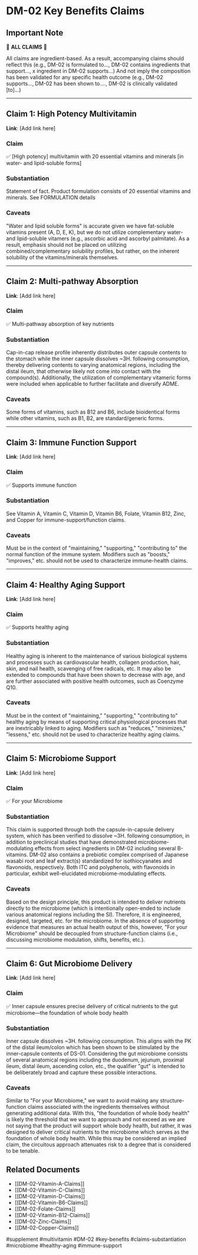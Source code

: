 # DM-02 Key Benefits Claims

## Important Note
🛑 **ALL CLAIMS** 🛑

All claims are ingredient-based. As a result, accompanying claims should reflect this (e.g., DM-02 is formulated to..., DM-02 contains ingredients that support..., x ingredient in DM-02 supports...) And not imply the composition has been validated for any specific health outcome (e.g., DM-02 supports..., DM-02 has been shown to...., DM-02 is clinically validated [to]...)

---

## Claim 1: High Potency Multivitamin
**Link**: [Add link here]

### Claim
✅ [High potency] multivitamin with 20 essential vitamins and minerals [in water- and lipid-soluble forms]

### Substantiation
Statement of fact. Product formulation consists of 20 essential vitamins and minerals. See FORMULATION details

### Caveats
"Water and lipid soluble forms" is accurate given we have fat-soluble vitamins present (A, D, E, K), but we do not utilize complementary water- and lipid-soluble vitamers (e.g., ascorbic acid and ascorbyl palmitate). As a result, emphasis should not be placed on utilizing combined/complementary solubility profiles, but rather, on the inherent solubility of the vitamins/minerals themselves.

---

## Claim 2: Multi-pathway Absorption
**Link**: [Add link here]

### Claim
✅ Multi-pathway absorption of key nutrients

### Substantiation
Cap-in-cap release profile inherently distributes outer capsule contents to the stomach while the inner capsule dissolves ~3H. following consumption, thereby delivering contents to varying anatomical regions, including the distal ileum, that otherwise likely not come into contact with the compound(s). Additionally, the utilization of complementary vitameric forms were included when applicable to further facilitate and diversify ADME.

### Caveats
Some forms of vitamins, such as B12 and B6, include bioidentical forms while other vitamins, such as B1, B2, are standard/generic forms.

---

## Claim 3: Immune Function Support
**Link**: [Add link here]

### Claim
✅ Supports immune function

### Substantiation
See Vitamin A, Vitamin C, Vitamin D, Vitamin B6, Folate, Vitamin B12, Zinc, and Copper for immune-support/function claims.

### Caveats
Must be in the context of "maintaining," "supporting," "contributing to" the normal function of the immune system. Modifiers such as "boosts," "improves," etc. should not be used to characterize immune-health claims.

---

## Claim 4: Healthy Aging Support
**Link**: [Add link here]

### Claim
✅ Supports healthy aging

### Substantiation
Healthy aging is inherent to the maintenance of various biological systems and processes such as cardiovascular health, collagen production, hair, skin, and nail health, scavenging of free radicals, etc. It may also be extended to compounds that have been shown to decrease with age, and are further associated with positive health outcomes, such as Coenzyme Q10.

### Caveats
Must be in the context of "maintaining," "supporting," "contributing to" healthy aging by means of supporting critical physiological processes that are inextricably linked to aging. Modifiers such as "reduces," "minimizes," "lessens," etc. should not be used to characterize healthy aging claims.

---

## Claim 5: Microbiome Support
**Link**: [Add link here]

### Claim
✅ For your Microbiome

### Substantiation
This claim is supported through both the capsule-in-capsule delivery system, which has been verified to dissolve ~3H. following consumption, in addition to preclinical studies that have demonstrated microbiome-modulating effects from select ingredients in DM-02 including several B-vitamins. DM-02 also contains a prebiotic complex comprised of Japanese wasabi root and leaf extract(s) standardized for isothiocyanates and flavonoids, respectively. Both ITC and polyphenols, with flavonoids in particular, exhibit well-elucidated microbiome-modulating effects.

### Caveats
Based on the design principle, this product is intended to deliver nutrients directly to the microbiome (which is intentionally open-ended to include various anatomical regions including the SI). Therefore, it is engineered, designed, targeted, etc. for the microbiome. In the absence of supporting evidence that measures an actual health output of this, however, "For your Microbiome" should be decoupled from structure-function claims (i.e., discussing microbiome modulation, shifts, benefits, etc.).

---

## Claim 6: Gut Microbiome Delivery
**Link**: [Add link here]

### Claim
✅ Inner capsule ensures precise delivery of critical nutrients to the gut microbiome—the foundation of whole body health

### Substantiation
Inner capsule dissolves ~3H. following consumption. This aligns with the PK of the distal ileum/colon which has been shown to be stimulated by the inner-capsule contents of DS-01. Considering the gut microbiome consists of several anatomical regions including the duodenum, jejunum, proximal ileum, distal ileum, ascending colon, etc., the qualifier "gut" is intended to be deliberately broad and capture these possible interactions.

### Caveats
Similar to "For your Microbiome," we want to avoid making any structure-function claims associated with the ingredients themselves without generating additional data. With this, "the foundation of whole body health" is likely the threshold that we want to approach and not exceed as we are not saying that the product will support whole body health, but rather, it was designed to deliver critical nutrients to the microbiome which serves as the foundation of whole body health. While this may be considered an implied claim, the circuitous approach attenuates risk to a degree that is considered to be tenable.

## Related Documents
- [[DM-02-Vitamin-A-Claims]]
- [[DM-02-Vitamin-C-Claims]]
- [[DM-02-Vitamin-D-Claims]]
- [[DM-02-Vitamin-B6-Claims]]
- [[DM-02-Folate-Claims]]
- [[DM-02-Vitamin-B12-Claims]]
- [[DM-02-Zinc-Claims]]
- [[DM-02-Copper-Claims]]

#supplement #multivitamin #DM-02 #key-benefits #claims-substantiation #microbiome #healthy-aging #immune-support